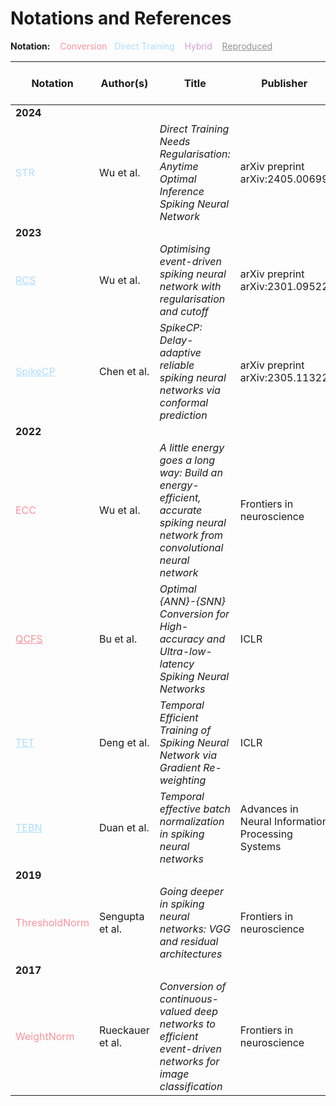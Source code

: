 # Notations and References 

<b> Notation:</b> &nbsp;&nbsp; <span style="color:#FB929E">Conversion</span>    &nbsp;&nbsp;<span style="color:#AEDEFC">Direct Training </span>  &nbsp;&nbsp; <span style="color:#CF9FD2"> Hybrid</span>   &nbsp;&nbsp;   <span style="color:#929292"><ins> Reproduced</ins></span> 

| Notation | Author(s) | Title | Publisher | Year | Cutoff | Link to Paper |
|----------|-----------|--------------------|--------------|---------------|-------|-------|
| **2024** | | | | | | | |
| <span style=color:#AEDEFC>STR</span> | Wu et al. | *Direct Training Needs Regularisation: Anytime Optimal Inference Spiking Neural Network* | arXiv preprint arXiv:2405.00699 | 2024 | :heavy_check_mark: | [Link](https://arxiv.org/abs/2405.00699) |
| **2023** | | | | | | | |
| <span style=color:#AEDEFC> <ins> RCS </ins> </span> | Wu et al. | *Optimising event-driven spiking neural network with regularisation and cutoff* | arXiv preprint arXiv:2301.09522 | 2023 | :heavy_check_mark: | [Link](https://arxiv.org/abs/2301.09522) |
| <span style=color:#AEDEFC> <ins> SpikeCP </ins> </span> | Chen et al. | *SpikeCP: Delay-adaptive reliable spiking neural networks via conformal prediction* | arXiv preprint arXiv:2305.11322 | 2023 | :heavy_check_mark: | [Link](https://arxiv.org/abs/2305.11322) |
| **2022** | | | | | | | |
| <span style=color:#FB929E>ECC</span> | Wu et al. | *A little energy goes a long way: Build an energy-efficient, accurate spiking neural network from convolutional neural network* | Frontiers in neuroscience | 2022 | - | [Link](https://www.frontiersin.org/journals/neuroscience/articles/10.3389/fnins.2022.759900/full) |
| <span style=color:#FB929E> <ins> QCFS </ins> </span> | Bu et al. | *Optimal {ANN}-{SNN} Conversion for High-accuracy and Ultra-low-latency Spiking Neural Networks* | ICLR | 2022 | - | [Link](https://openreview.net/forum?id=7B3IJMM1k_M) |
| <span style=color:#AEDEFC> <ins> TET </ins> </span> | Deng et al. | *Temporal Efficient Training of Spiking Neural Network via Gradient Re-weighting* | ICLR | 2022 | - | [Link](https://openreview.net/forum?id=_XNtisL32jv) |
| <span style=color:#AEDEFC> <ins> TEBN </ins> </span> | Duan et al. | *Temporal effective batch normalization in spiking neural networks* | Advances in Neural Information Processing Systems | 2022 | - | [Link](https://proceedings.neurips.cc/paper_files/paper/2022/hash/de2ad3ed44ee4e675b3be42aa0b615d0-Abstract-Conference.html) |
| **2019** | | | | | | | |
| <span style=color:#FB929E>ThresholdNorm</span> | Sengupta et al. | *Going deeper in spiking neural networks: VGG and residual architectures* | Frontiers in neuroscience | 2019 | - | [Link](https://www.frontiersin.org/journals/neuroscience/articles/10.3389/fnins.2019.00095/full) |
| **2017** | | | | | | | |
| <span style=color:#FB929E>WeightNorm</span> | Rueckauer et al. | *Conversion of continuous-valued deep networks to efficient event-driven networks for image classification* | Frontiers in neuroscience | 2017 | - | [Link](https://www.frontiersin.org/journals/neuroscience/articles/10.3389/fnins.2017.00682/full) |
